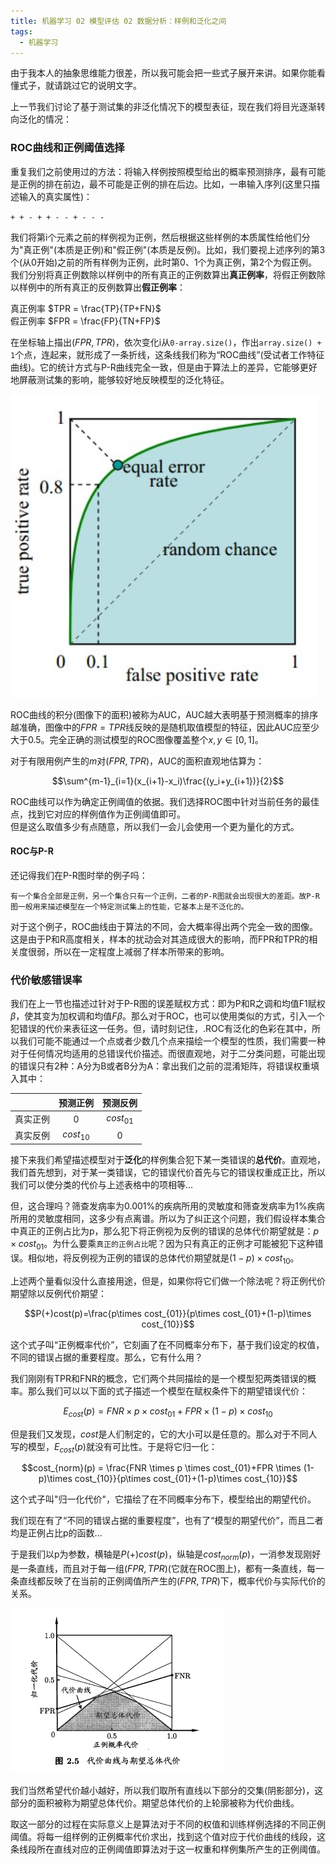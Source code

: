 ```yaml
---
title: 机器学习 02 模型评估 02 数据分析：样例和泛化之间
tags: 
  - 机器学习
---
```


由于我本人的抽象思维能力很差，所以我可能会把一些式子展开来讲。如果你能看懂式子，就请跳过它的说明文字。

上一节我们讨论了基于测试集的非泛化情况下的模型表征，现在我们将目光逐渐转向泛化的情况：

### ROC曲线和正例阈值选择

重复我们之前使用过的方法：将输入样例按照模型给出的概率预测排序，最有可能是正例的排在前边，最不可能是正例的排在后边。比如，一串输入序列(这里只描述输入的真实属性)：

`+ + - + + - - + - - -`

我们将第i个元素之前的样例视为正例，然后根据这些样例的本质属性给他们分为"真正例"(本质是正例)和"假正例"(本质是反例)。比如，我们要视上述序列的第3个(从0开始)之前的所有样例为正例，此时第0、1个为真正例，第2个为假正例。我们分别将真正例数除以样例中的所有真正的正例数算出**真正例率**，将假正例数除以样例中的所有真正的反例数算出**假正例率**：

真正例率 $TPR = \frac{TP}{TP+FN}$  
假正例率 $FPR = \frac{FP}{TN+FP}$  

在坐标轴上描出$(FPR, TPR)$，依次变化i从`0-array.size()`，作出`array.size() + 1`个点，连起来，就形成了一条折线，这条线我们称为“ROC曲线”(受试者工作特征曲线)。它的统计方式与P-R曲线完全一致，但是由于算法上的差异，它能够更好地屏蔽测试集的影响，能够较好地反映模型的泛化特征。  

![ROC曲线](/assets/image/ML/ROC.png)  

ROC曲线的积分(图像下的面积)被称为AUC，AUC越大表明基于预测概率的排序越准确，图像中的$FPR = TPR$线反映的是随机取值模型的特征，因此AUC应至少大于0.5。完全正确的测试模型的ROC图像覆盖整个$x, y\in[0,1]$。

对于有限用例产生的$m$对$(FPR, TPR)$，AUC的面积直观地估算为：  

$$\sum^{m-1}_{i=1}(x_{i+1}-x_i)\frac{(y_i+y_{i+1})}{2}$$  

ROC曲线可以作为确定正例阈值的依据。我们选择ROC图中针对当前任务的最佳点，找到它对应的样例值作为正例阈值即可。  
但是这么取值多少有点随意，所以我们一会儿会使用一个更为量化的方式。

#### ROC与P-R

还记得我们在P-R图时举的例子吗：

```
有一个集合全部是正例，另一个集合只有一个正例，二者的P-R图就会出现很大的差距。故P-R图一般用来描述模型在一个特定测试集上的性能，它基本上是不泛化的。
```

对于这个例子，ROC曲线由于算法的不同，会大概率得出两个完全一致的图像。这是由于P和R高度相关，样本的扰动会对其造成很大的影响，而FPR和TPR的相关度很弱，所以在一定程度上减弱了样本所带来的影响。

### 代价敏感错误率

我们在上一节也描述过针对于P-R图的误差赋权方式：即为P和R之调和均值F1赋权$\beta$，使其变为加权调和均值$F\beta$。那么对于ROC，也可以使用类似的方式，引入一个犯错误的代价来表征这一任务。但，请时刻记住，.ROC有泛化的色彩在其中，所以我们可能不能通过一个点或者少数几个点来描绘一个模型的性质，我们需要一种对于任何情况均适用的总错误代价描述。而很直观地，对于二分类问题，可能出现的错误只有2种：A分为B或者B分为A：拿出我们之前的混淆矩阵，将错误权重填入其中：

|  | 预测正例 | 预测反例 |
| :-----: | :-----: | :-----: |
| 真实正例 | 0 | $cost_{01}$ |
| 真实反例 | $cost_{10}$ | 0 |  

接下来我们希望描述模型对于**泛化**的样例集合犯下某一类错误的**总代价**。直观地，我们首先想到，对于某一类错误，它的错误代价首先与它的错误权重成正比，所以我们可以使分类的代价与上述表格中的项相等...  

但，这合理吗？筛查发病率为0.001%的疾病所用的灵敏度和筛查发病率为1%疾病所用的灵敏度相同，这多少有点离谱。所以为了纠正这个问题，我们假设样本集合中真正的正例占比为p，那么犯下将正例视为反例的错误的总体代价期望就是：$p\times cost_{01}$。为什么要乘`真正的正例占比`呢？因为只有真正的正例才可能被犯下这种错误。相似地，将反例视为正例的错误的总体代价期望就是$(1-p)\times cost_{10}$。

上述两个量看似没什么直接用途，但是，如果你将它们做一个除法呢？将正例代价期望除以反例代价期望：

$$P(+)cost(p)=\frac{p\times cost_{01}}{p\times cost_{01}+(1-p)\times cost_{10}}$$

这个式子叫“正例概率代价”，它刻画了在不同概率分布下，基于我们设定的权值，不同的错误占据的重要程度。那么，它有什么用？

我们刚刚有TPR和FNR的概念，它们两个共同描绘的是一个模型犯两类错误的概率。那么我们可以以下面的式子描述一个模型在赋权条件下的期望错误代价：

$$E_{cost}(p) = FNR \times p \times cost_{01}+FPR \times (1-p)\times  cost_{10}$$

但是我们又发现，$cost$是人们制定的，它的大小可以是任意的。那么对于不同人写的模型，$E_{cost}(p)$就没有可比性。于是将它归一化：

$$cost_{norm}(p) = \frac{FNR \times p \times cost_{01}+FPR \times (1-p)\times  cost_{10}}{p\times cost_{01}+(1-p)\times cost_{10}}$$

这个式子叫"归一化代价"，它描绘了在不同概率分布下，模型给出的期望代价。

我们现在有了“不同的错误占据的重要程度”，也有了“模型的期望代价”，而且二者均是正例占比p的函数...

于是我们以p为参数，横轴是$P(+)cost(p)$，纵轴是$cost_{norm}(p)$，一消参发现刚好是一条直线，而且对于每一组$(FPR, TPR)$(它就在ROC图上)，都有一条直线，每一条直线都反映了在当前的正例阈值所产生的$(FPR, TPR)$下，概率代价与实际代价的关系。

![ROC曲线](/assets/image/ML/djqx.png)    

我们当然希望代价越小越好，所以我们取所有直线以下部分的交集(阴影部分)，这部分的面积被称为期望总体代价。期望总体代价的上轮廓被称为代价曲线。

取这一部分的过程在实际意义上是算法对于不同的权值和训练样例选择的不同正例阈值。将每一组样例的正例概率代价求出，找到这个值对应于代价曲线的线段，这条线段所在直线对应的正例阈值即算法对于这一权重和样例集所产生的正例阈值。